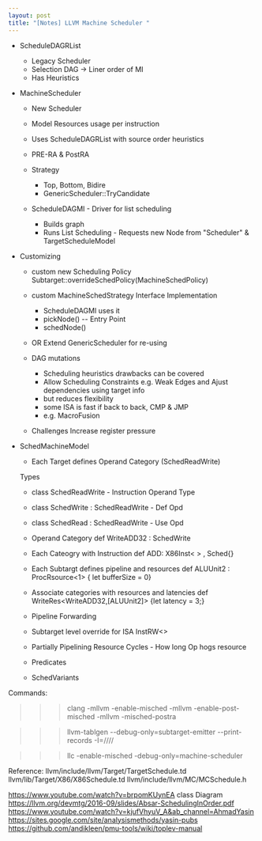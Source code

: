```yaml
---
layout: post
title: "[Notes] LLVM Machine Scheduler " 
---
```


* ScheduleDAGRList
 	- Legacy Scheduler
 	- Selection DAG -> Liner order of MI
 	- Has Heuristics
* MachineScheduler
	- New Scheduler
	- Model Resources usage per instruction
	- Uses  ScheduleDAGRList with source order heuristics

	- PRE-RA  & PostRA 
	- Strategy
		- Top, Bottom, Bidire
		- GenericScheduler::TryCandidate

	- ScheduleDAGMI - Driver for list scheduling
	   + Builds graph
	   + Runs List Scheduling - Requests new Node from "Scheduler" & TargetScheduleModel

* Customizing 
	+ custom new Scheduling Policy
		Subtarget::overrideSchedPolicy(MachineSchedPolicy)
	+ custom MachineSchedStrategy Interface Implementation
		- ScheduleDAGMI uses it
		- pickNode() -- Entry Point
		- schedNode()
	+ OR Extend GenericScheduler for re-using 
	+ DAG mutations
		- Scheduling heuristics drawbacks can be covered
		-  Allow Scheduling Constraints e.g. Weak Edges and Ajust dependencies using target info
		- but reduces flexibility
		- some ISA is fast if back to back, CMP & JMP
		- e.g. MacroFusion

	+ Challenges Increase register pressure
* SchedMachineModel
	+ Each Target defines Operand Category (SchedReadWrite)

	Types 
	+  class SchedReadWrite - Instruction Operand Type
	+  class SchedWrite : SchedReadWrite - Def Opd
	+  class SchedRead  : SchedReadWrite - Use Opd

	+ Operand Category
	def WriteADD32 : SchedWrite

	+ Each Cateogry with Instruction
	def ADD: X86Inst< > , Sched<WriteADD32>{}

	+ Each Subtargt defines pipeline and resources
	def  ALUUnit2 : ProcRsource<1> { let bufferSize = 0}

	+ Associate categories with resources and latencies
	def WriteRes<WriteADD32,[ALUUnit2]> {let latency = 3;}

	+ Pipeline Forwarding
	+ Subtarget level override for ISA 
		InstRW<>
	+ Partially Pipelining
		Resource Cycles - How long Op hogs resource
	+ Predicates
	+ SchedVariants


Commands:
>>> clang -mllvm -enable-misched -mllvm -enable-post-misched -mllvm -misched-postra

>>> llvm-tablgen --debug-only=subtarget-emitter --print-records -I=////

>>> llc -enable-misched -debug-only=machine-scheduler

Reference:
llvm/include/llvm/Target/TargetSchedule.td
llvm/lib/Target/X86/X86Schedule.td
llvm/include/llvm/MC/MCSchedule.h

https://www.youtube.com/watch?v=brpomKUynEA
class Diagram
https://llvm.org/devmtg/2016-09/slides/Absar-SchedulingInOrder.pdf
https://www.youtube.com/watch?v=kjufVhyuV_A&ab_channel=AhmadYasin
https://sites.google.com/site/analysismethods/yasin-pubs
https://github.com/andikleen/pmu-tools/wiki/toplev-manual